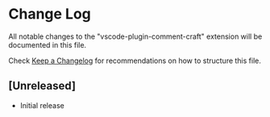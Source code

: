 # Change Log

All notable changes to the "vscode-plugin-comment-craft" extension will be documented in this file.

Check [Keep a Changelog](http://keepachangelog.com/) for recommendations on how to structure this file.

## [Unreleased]

- Initial release
